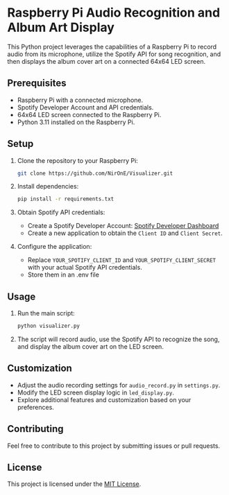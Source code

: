 # Raspberry Pi Audio Recognition and Album Art Display

This Python project leverages the capabilities of a Raspberry Pi to record audio from its microphone, utilize the Spotify API for song recognition, and then displays the album cover art on a connected 64x64 LED screen.

## Prerequisites

- Raspberry Pi with a connected microphone.
- Spotify Developer Account and API credentials.
- 64x64 LED screen connected to the Raspberry Pi.
- Python 3.11 installed on the Raspberry Pi.

## Setup

1. Clone the repository to your Raspberry Pi:

    ```bash
    git clone https://github.com/NirOnE/Visualizer.git
    ```

2. Install dependencies:

    ```bash
    pip install -r requirements.txt
    ```

3. Obtain Spotify API credentials:

    - Create a Spotify Developer Account: [Spotify Developer Dashboard](https://developer.spotify.com/dashboard)
    - Create a new application to obtain the `Client ID` and `Client Secret`.

4. Configure the application:

    - Replace `YOUR_SPOTIFY_CLIENT_ID` and `YOUR_SPOTIFY_CLIENT_SECRET` with your actual Spotify API credentials.
    - Store them in an .env file 

## Usage

1. Run the main script:

    ```bash
    python visualizer.py
    ```

2. The script will record audio, use the Spotify API to recognize the song, and display the album cover art on the LED screen.

## Customization

- Adjust the audio recording settings for `audio_record.py` in `settings.py`.
- Modify the LED screen display logic in `led_display.py`.
- Explore additional features and customization based on your preferences.

## Contributing

Feel free to contribute to this project by submitting issues or pull requests.

## License

This project is licensed under the [MIT License](LICENSE).

